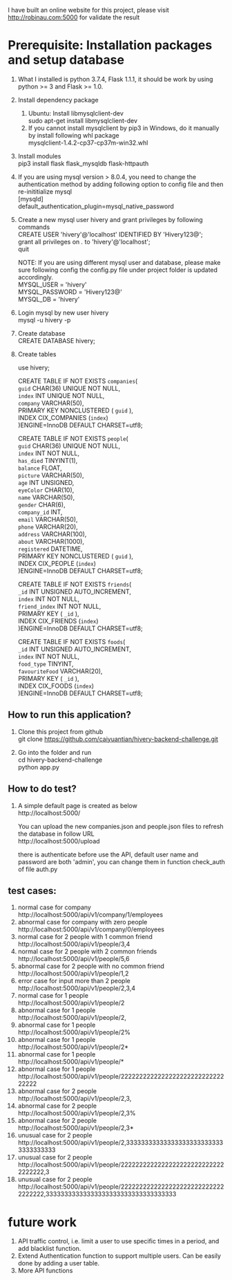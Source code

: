I have built an online website for this project, please visit http://robinau.com:5000 for validate the result  

# Prerequisite: Installation packages and setup database  
1. What I installed is python 3.7.4, Flask 1.1.1, it should be work by using python >= 3 and Flask >= 1.0.  

2. Install dependency package  
    1) Ubuntu: Install libmysqlclient-dev  
        sudo apt-get install libmysqlclient-dev  
    2) If you cannot install mysqlclient by pip3 in Windows, do it manually by install following whl package   
        mysqlclient-1.4.2-cp37-cp37m-win32.whl

3. Install modules  
    pip3 install flask flask_mysqldb flask-httpauth  

4. If you are using mysql version > 8.0.4, you need to change the authentication method by adding following option to config file and then re-inititialize mysql  
    [mysqld]  
    default_authentication_plugin=mysql_native_password  

5. Create a new mysql user hivery and grant privileges by following commands  
    CREATE USER 'hivery'@'localhost' IDENTIFIED BY 'Hivery123@';  
    grant all privileges on *.* to 'hivery'@'localhost';  
    quit  

    NOTE: If you are using different mysql user and database, please make sure following config the config.py file under project folder is updated accordingly.  
        MYSQL_USER = 'hivery'  
        MYSQL_PASSWORD = 'Hivery123@'  
        MYSQL_DB = 'hivery'  

6. Login mysql by new user hivery  
    mysql -u hivery -p  

7. Create database  
	CREATE DATABASE hivery;  

8. Create tables  

    use hivery;  

    CREATE TABLE IF NOT EXISTS `companies`(  
        `guid` CHAR(36) UNIQUE NOT NULL,  
        `index` INT UNIQUE NOT NULL,  
        `company` VARCHAR(50),  
        PRIMARY KEY NONCLUSTERED ( `guid` ),  
        INDEX CIX_COMPANIES (`index`)  
    )ENGINE=InnoDB DEFAULT CHARSET=utf8;  

    CREATE TABLE IF NOT EXISTS `people`(  
        `guid` CHAR(36) UNIQUE NOT NULL,  
        `index` INT NOT NULL,  
        `has_died` TINYINT(1),  
        `balance` FLOAT,  
        `picture` VARCHAR(50),  
        `age` INT UNSIGNED,  
        `eyeColor` CHAR(10),  
        `name` VARCHAR(50),  
        `gender` CHAR(6),  
        `company_id` INT,  
        `email` VARCHAR(50),  
        `phone` VARCHAR(20),  
        `address` VARCHAR(100),  
        `about` VARCHAR(1000),  
        `registered` DATETIME,  
        PRIMARY KEY NONCLUSTERED ( `guid` ),  
        INDEX CIX_PEOPLE (`index`)  
    )ENGINE=InnoDB DEFAULT CHARSET=utf8;  

    CREATE TABLE IF NOT EXISTS `friends`(  
        `_id` INT UNSIGNED AUTO_INCREMENT,  
        `index` INT NOT NULL,  
        `friend_index` INT NOT NULL,  
        PRIMARY KEY ( `_id` ),  
        INDEX CIX_FRIENDS (`index`)  
    )ENGINE=InnoDB DEFAULT CHARSET=utf8;  

    CREATE TABLE IF NOT EXISTS `foods`(  
        `_id` INT UNSIGNED AUTO_INCREMENT,  
        `index` INT NOT NULL,  
        `food_type` TINYINT,  
        `favouriteFood` VARCHAR(20),  
        PRIMARY KEY ( `_id` ),  
        INDEX CIX_FOODS (`index`)  
    )ENGINE=InnoDB DEFAULT CHARSET=utf8;  

## How to run this application?  
1. Clone this project from github  
    git clone https://github.com/caiyuantian/hivery-backend-challenge.git  

2. Go into the folder and run  
    cd hivery-backend-challenge  
    python app.py  

## How to do test?  
1. A simple default page is created as below  
    http://localhost:5000/  

    You can upload the new companies.json and people.json files to refresh the database in follow URL  
    http://localhost:5000/upload  

    there is authenticate before use the API, default user name and password are both 'admin', you can change them in function check_auth of file auth.py  

## test cases:  
1. normal case for company  
	http://localhost:5000/api/v1/company/1/employees  
2. abnormal case for company with zero people  
	http://localhost:5000/api/v1/company/0/employees  
3. normal case for 2 people with 1 common friend  
	http://localhost:5000/api/v1/people/3,4  
4. normal case for 2 people with 2 common friends  
	http://localhost:5000/api/v1/people/5,6  
5. abnormal case for 2 people with no common friend  
	http://localhost:5000/api/v1/people/1,2  
6. error case for input more than 2 people  
	http://localhost:5000/api/v1/people/2,3,4  
7. normal case for 1 people  
	http://localhost:5000/api/v1/people/2  
8. abnormal case for 1 people  
	http://localhost:5000/api/v1/people/2,  
9. abnormal case for 1 people  
	http://localhost:5000/api/v1/people/2%  
10. abnormal case for 1 people  
	http://localhost:5000/api/v1/people/2*  
11. abnormal case for 1 people  
	http://localhost:5000/api/v1/people/*  
12. abnormal case for 1 people  
	http://localhost:5000/api/v1/people/222222222222222222222222222222222  
13. abnormal case for 2 people  
	http://localhost:5000/api/v1/people/2,3,  
14. abnormal case for 2 people  
	http://localhost:5000/api/v1/people/2,3%  
15. abnormal case for 2 people  
	http://localhost:5000/api/v1/people/2,3*  
16. unusual case for 2 people  
	http://localhost:5000/api/v1/people/2,333333333333333333333333333333333333  
17. unusual case for 2 people  
	http://localhost:5000/api/v1/people/22222222222222222222222222222222222,3  
18. unusual case for 2 people  
	http://localhost:5000/api/v1/people/22222222222222222222222222222222222,33333333333333333333333333333333333  

# future work  
1. API traffic control, i.e. limit a user to use specific times in a period, and add blacklist function.  
2. Extend Authentication function to support multiple users. Can be easily done by adding a user table.  
3. More API functions  